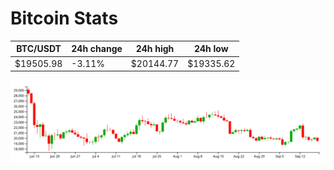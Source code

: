 # Bitcoin Stats

BTC/USDT|24h change|24h high|24h low|
|---|---|---|---|
|$19505.98|-3.11%|$20144.77|$19335.62|

<img src="./chart.svg">
